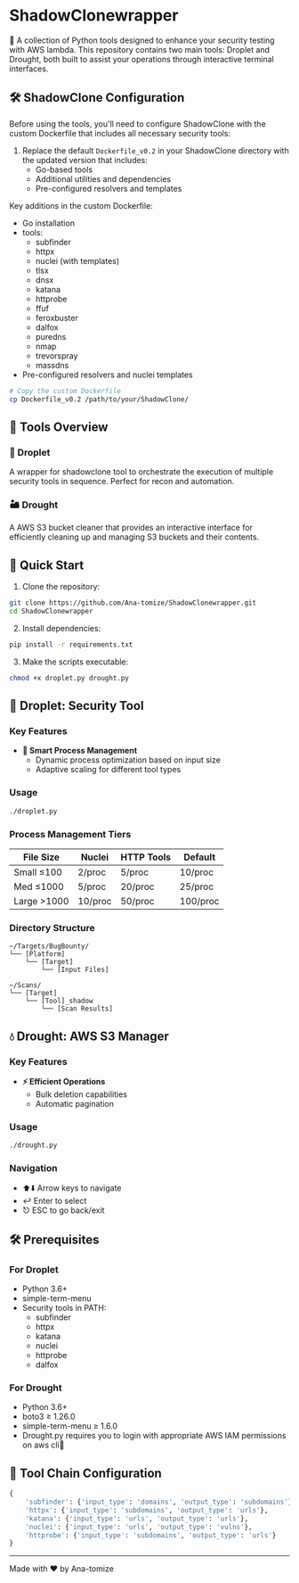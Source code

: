 # ShadowClonewrapper

🚀 A collection of Python tools designed to enhance your security testing with AWS lambda. This repository contains two main tools: Droplet and Drought, both built to assist your operations through interactive terminal interfaces.



## 🛠️ ShadowClone Configuration

Before using the tools, you'll need to configure ShadowClone with the custom Dockerfile that includes all necessary security tools:

1. Replace the default `Dockerfile_v0.2` in your ShadowClone directory with the updated version that includes:
   - Go-based tools
   - Additional utilities and dependencies
   - Pre-configured resolvers and templates

Key additions in the custom Dockerfile:
- Go installation
- tools:
  - subfinder
  - httpx
  - nuclei (with templates)
  - tlsx
  - dnsx
  - katana
  - httprobe
  - ffuf
  - feroxbuster
  - dalfox
  - puredns
  - nmap
  - trevorspray
  - massdns
- Pre-configured resolvers and nuclei templates

```bash
# Copy the custom Dockerfile
cp Dockerfile_v0.2 /path/to/your/ShadowClone/
```



## 🔧 Tools Overview

### 🌊 Droplet
A wrapper for shadowclone tool to orchestrate the execution of multiple security tools in sequence. Perfect for recon and automation.

### 🏜️ Drought
A AWS S3 bucket cleaner that provides an interactive interface for efficiently cleaning up and managing S3 buckets and their contents.

## 🚀 Quick Start

1. Clone the repository:
```bash
git clone https://github.com/Ana-tomize/ShadowClonewrapper.git
cd ShadowClonewrapper
```

2. Install dependencies:
```bash
pip install -r requirements.txt
```

3. Make the scripts executable:
```bash
chmod +x droplet.py drought.py
```

## 🎯 Droplet: Security Tool  

### Key Features
- **🧠 Smart Process Management**
  - Dynamic process optimization based on input size
  - Adaptive scaling for different tool types

### Usage
```bash
./droplet.py
```

### Process Management Tiers
| File Size   | Nuclei | HTTP Tools | Default |
|------------|--------|------------|----------|
| Small ≤100 | 2/proc | 5/proc     | 10/proc  |
| Med ≤1000  | 5/proc | 20/proc    | 25/proc  |
| Large >1000| 10/proc| 50/proc    | 100/proc |

### Directory Structure
```
~/Targets/BugBounty/
└── [Platform]
    └── [Target]
        └── [Input Files]

~/Scans/
└── [Target]
    └── [Tool]_shadow
        └── [Scan Results]
```

## 💧 Drought: AWS S3 Manager

### Key Features

- **⚡ Efficient Operations**
  - Bulk deletion capabilities
  - Automatic pagination

### Usage
```bash
./drought.py
```

### Navigation
- ⬆️⬇️ Arrow keys to navigate
- ↩️ Enter to select
- ⎋ ESC to go back/exit

## 🛠️ Prerequisites

### For Droplet
- Python 3.6+
- simple-term-menu
- Security tools in PATH:
  - subfinder
  - httpx
  - katana
  - nuclei
  - httprobe
  - dalfox
    

### For Drought
- Python 3.6+
- boto3 ≥ 1.26.0
- simple-term-menu ≥ 1.6.0
- Drought.py requires you to login with appropriate AWS IAM permissions on aws cli🔐 

## 🔄 Tool Chain Configuration

```python
{
    'subfinder': {'input_type': 'domains', 'output_type': 'subdomains'},
    'httpx': {'input_type': 'subdomains', 'output_type': 'urls'},
    'katana': {'input_type': 'urls', 'output_type': 'urls'},
    'nuclei': {'input_type': 'urls', 'output_type': 'vulns'},
    'httprobe': {'input_type': 'subdomains', 'output_type': 'urls'}
}
```

---
Made with ❤️ by Ana-tomize
